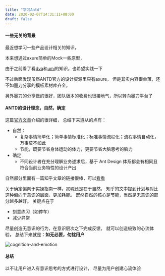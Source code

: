 ```yaml
---
title: "学习Antd"
date: 2020-02-07T14:31:11+08:00
draft: false
---
```


#### 一些无关的背景
最近想学习一些产品设计相关的知识，

本来想通过axure简单的Mock一些原型，

由于之前看了看[dva][dva]和[umi][umi]的知识，也希望实践一下

不过后面发现虽然ANTD官方的设计资源里只有axure，
但是其实内容很单薄，还不如墨刀分享的模板素材库齐全，

另外墨刀的分享做的很好，团队版本的收费也很接地气，所以转向墨刀平台了

#### ANTD的设计理念，自然，确定

这篇[官方文章][官方文章]介绍的很详细，
总结下来遵从的点有：
* 自然：
    * 复杂事情简单化；简单事情标准化；标准事情流程化；流程事情自动化，万事莫不如此
    * 节能，既要节省身体运动的体力，更要节省大脑思考的脑力
* 确定
    * 不同设计者在充分理解业务述求后，基于 Ant Design 体系都会有相同且符合当前业务特性的设计产出

自然部分里面有一篇知乎文章的链接很棒，可以[看看][关于自然]

关于确定偏向于实操指南一样，灵魂还是在于自然，
知乎的文中提到计划与对比这种偏向于意识的层面，更加耗能。
既然自然的核心是节能，当然是无意识的部分越多越好。
关键点在于
* 刻意练习（如停车）
* 减少异常

尽量创造无意识的行为，在意识层次之下完成反馈，
就可以创造极致的心流体验，
总结下来就是：**如无必要，勿扰用户**

![cognition-and-emotion](/antd/cognition-and-emotion.jpg)

#### 总结

以不让用户进入有意识思考的方式进行设计，
尽量为用户创建心流体验



[官方文章]: https://ant.design/docs/spec/values-cn
[关于自然]: https://zhuanlan.zhihu.com/p/44809866
[dva]: https://dvajs.com/
[umi]: https://umijs.org/zh/guide/